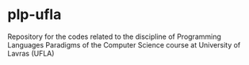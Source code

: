 # plp-ufla
 Repository for the codes related to the discipline of Programming Languages Paradigms of the Computer Science course at University of Lavras (UFLA)
